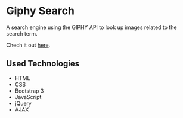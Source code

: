 # Giphy Search

A search engine using the GIPHY API to look up images related to the search term.

Chech it out [here](https://nbernabe09.github.io/Giphy-Search).

## Used Technologies

- HTML
- CSS
- Bootstrap 3
- JavaScript
- jQuery
- AJAX